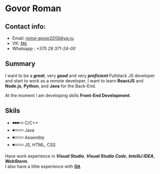 # Govor Roman
## Contact info:
- Email: *[roma-govor2013@ya.ru](roma-govor2013@ya.ru)*
- VK: *[Me](https://vk.com/impish_benjamin)*
- Whatsapp : *+375 29 371-24-00*
## Summary
I want to be a ***great***, very ***good*** and very ***proficient*** Fullstack JS developer and start to work as a remote developer, I want to learn **ReactJS** and **Node.js**, **Python**, and **Java** for the Back-End.

At the moment I am developing skills **Front-End Development**.
## Skils
- ◾◾◾◽◽ C/C++
- ◾◽◽◽◽ Java
- ◾◽◽◽◽ Assembly
- ◾◽◽◽◽ JS, HTML, CSS

Have work experience in ***Visual Studio***, ***Visual Studio Code***, ***IntelliJ IDEA***, ***WebStorm***.<br>
I also have a little experience with [**Git**](https://github.com/RomanGovor).
